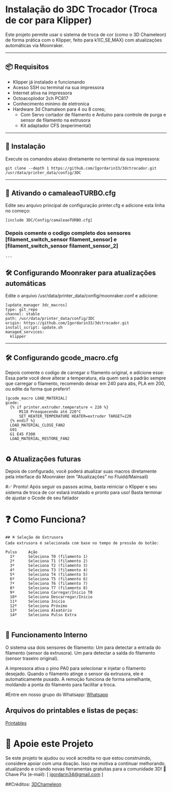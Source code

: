 
# Instalação do 3DC Trocador (Troca de cor para Klipper)

Este projeto permite usar o sistema de troca de cor (como o 3D Chameleon) de forma prática com o Klipper, feito para k1(C,SE,MAX) com atualizações automáticas via Moonraker.

---

## 📦 Requisitos

- Klipper já instalado e funcionando
- Acesso SSH ou terminal na sua impressora
- Internet ativa na impressora
- Octoacoplodor 2ch PC817
- Conhecimento minimo de eletronica
- Hardware 3d Chamaleon para 4 ou 8 cores;
    - Com Servo cortador de filamento e Arduino para controle de purga e sensor de filamento na extrusora
    - Kit adaptador CFS (experimental)



---

## 🚀 Instalação

Execute os comandos abaixo diretamente no terminal da sua impressora:
```
git clone --depth 1 https://github.com/Igordarin33/3dctrocador.git /usr/data/printer_data/config/3DC
```
---

## 🔧 Ativando o camaleaoTURBO.cfg
Edite seu arquivo principal de configuração printer.cfg e adicione esta linha no começo:
```
[include 3DC/Config/camaleaoTURBO.cfg]

```
### Depois comente o codigo completo dos sensores [filament_switch_sensor filament_sensor] e [filament_switch_sensor filament_sensor_2]

```
---
```
## 🛠️ Configurando Moonraker para atualizações automáticas
Edite o arquivo /usr/data/printer_data/config/moonraker.conf e adicione:
```
[update_manager 3dc_macros]
type: git_repo
channel: stable
path: /usr/data/printer_data/config/3DC
origin: https://github.com/Igordarin33/3dctrocador.git
install_script: update.sh
managed_services:
  klipper
```  
---
## 🛠️ Configurando gcode_macro.cfg
Depois comente o codigo de carregar o filamento original, e adicione esse: 
Essa parte você deve alterar a temperatura, ela quem será a padrão sempre que carregar o filamento, recomendo deixar em 240 para abs, PLA em 200, ou edite da forma que preferir! 
```
[gcode_macro LOAD_MATERIAL]
gcode:
  {% if printer.extruder.temperature < 220 %}
      M118 Preaquecendo até 220°C
      SET_HEATER_TEMPERATURE HEATER=extruder TARGET=220
  {% endif %}
  LOAD_MATERIAL_CLOSE_FAN2
  G91
  G1 E45 F300
  LOAD_MATERIAL_RESTORE_FAN2
  
```


## ♻️ Atualizações futuras
Depois de configurado, você poderá atualizar suas macros diretamente pela interface do Moonraker (em "Atualizações" no Fluidd/Mainsail)

#✅ Pronto!
Após seguir os passos acima, basta reiniciar o Klipper e seu sistema de troca de cor estará instalado e pronto para uso! Basta terminar de ajustar o Gcode de seu fatiador

# ❓ Como Funciona?

```
## 🖲️ Seleção de Extrusora
Cada extrusora é selecionada com base no tempo de pressão do botão:

Pulso	  Ação
  1º	  Seleciona T0 (filamento 1)
  2º	  Seleciona T1 (filamento 2)
  3º	  Seleciona T2 (filamento 3)
  4º	  Seleciona T3 (filamento 4)
  5º	  Seleciona T4 (filamento 5)
  6º	  Seleciona T5 (filamento 6)
  7º	  Seleciona T6 (filamento 7)
  8º	  Seleciona T7 (filamento 8)
  9º	  Seleciona Carregar/Inicio T0
  10º	  Seleciona Descarregar/Inicio
  11º	  Seleciona Inicio
  12º	  Seleciona Próximo
  13º	  Seleciona Aleatório
  14º	  Seleciona Pulso Extra
  
  ```
## 🤖 Funcionamento Interno
O sistema usa dois sensores de filamento:
Um para detectar a entrada do filamento (sensor da extrusora).
Um para detectar a saída do filamento (sensor traseiro original).

A impressora ativa o pino PA0 para selecionar e injetar o filamento desejado.
Quando o filamento atinge o sensor da extrusora, ele é automaticamente puxado.
A remoção funciona de forma semelhante, moldando a ponta do filamento para facilitar a troca.


#Entre em nosso grupo do Whatsapp: 
[Whatsapp](https://chat.whatsapp.com/DzZdQBhz2oDE57JQHPR3aZ)

  
## Arquivos do printables e listas de peças: 
[Printables](https://www.printables.com/model/1216331-3dchameleon-k1ck1k1max-arduino-uno-cnc-shield-v3)

# 💖 Apoie este Projeto
Se este projeto te ajudou ou você acredita no que estou construindo, considere apoiar com uma doação. Isso me motiva a continuar melhorando, atualizando e criando novas ferramentas gratuitas para a comunidade 3D!
🔗 Chave Pix (e-mail): [ igordarin34@gmail.com ]

##Créditos: 
[3DChameleon](https://www.3dchameleon.com)
